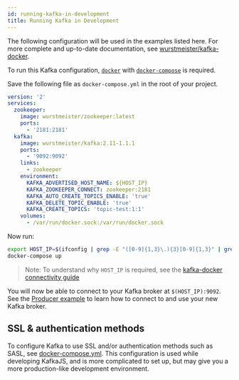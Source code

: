 ```yaml
---
id: running-kafka-in-development
title: Running Kafka in Development
---
```


The following configuration will be used in the examples listed here. For more complete and
up-to-date documentation, see
[wurstmeister/kafka-docker](https://github.com/wurstmeister/kafka-docker).

To run this Kafka configuration, [`docker`](https://docs.docker.com/) with
[`docker-compose`](https://docs.docker.com/compose/install/) is required.

Save the following file as `docker-compose.yml` in the root of your project.

```yml
version: '2'
services:
  zookeeper:
    image: wurstmeister/zookeeper:latest
    ports:
      - '2181:2181'
  kafka:
    image: wurstmeister/kafka:2.11-1.1.1
    ports:
      - '9092:9092'
    links:
      - zookeeper
    environment:
      KAFKA_ADVERTISED_HOST_NAME: ${HOST_IP}
      KAFKA_ZOOKEEPER_CONNECT: zookeeper:2181
      KAFKA_AUTO_CREATE_TOPICS_ENABLE: 'true'
      KAFKA_DELETE_TOPIC_ENABLE: 'true'
      KAFKA_CREATE_TOPICS: 'topic-test:1:1'
    volumes:
      - /var/run/docker.sock:/var/run/docker.sock
```

Now run:

```sh
export HOST_IP=$(ifconfig | grep -E "([0-9]{1,3}\.){3}[0-9]{1,3}" | grep -v 127.0.0.1 | awk '{ print $2 }' | cut -f2 -d: | head -n1)
docker-compose up
```

> Note: To understand why `HOST_IP` is required, see the
> [kafka-docker connectivity guide](https://github.com/wurstmeister/kafka-docker/wiki/Connectivity)

You will now be able to connect to your Kafka broker at `$(HOST_IP):9092`. See the
[Producer example](ProducerExample.md) to learn how to connect to and use your new Kafka broker.

## SSL & authentication methods

To configure Kafka to use SSL and/or authentication methods such as SASL, see
[docker-compose.yml](https://github.com/tulios/kafkajs/blob/master/docker-compose.2_3.yml). This
configuration is used while developing KafkaJS, and is more complicated to set up, but may give you
a more production-like development environment.
